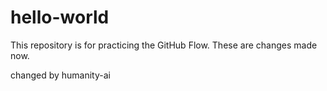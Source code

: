 # hello-world
This repository is for practicing the GitHub Flow.
These are changes made now.

changed by humanity-ai
